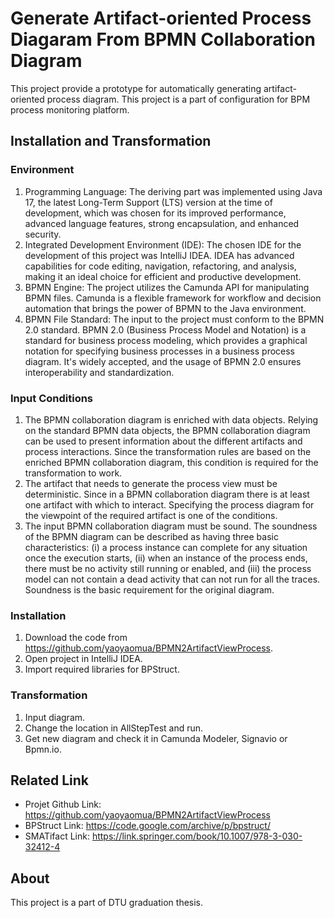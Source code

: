 # Generate Artifact-oriented Process Diagaram From BPMN Collaboration Diagram

This project provide a prototype for automatically generating artifact-oriented process diagram. This project is a part of configuration for BPM process monitoring platform.

## Installation and Transformation

### Environment
1. Programming Language: The deriving part was implemented using Java 17, the latest Long-Term Support (LTS) version at the time of development, which was chosen for its improved performance, advanced language features, strong encapsulation, and enhanced security.
2. Integrated Development Environment (IDE): The chosen IDE for the development of this project was IntelliJ IDEA. IDEA has advanced capabilities for code editing, navigation, refactoring, and analysis, making it an ideal choice for efficient and productive development.
3. BPMN Engine: The project utilizes the Camunda API for manipulating BPMN files. Camunda is a flexible framework for workflow and decision automation that brings the power of BPMN to the Java environment.
4. BPMN File Standard: The input to the project must conform to the BPMN 2.0 standard. BPMN 2.0 (Business Process Model and Notation) is a standard for business process modeling, which provides a graphical notation for specifying business processes in a business process diagram. It's widely accepted, and the usage of BPMN 2.0 ensures interoperability and standardization.

### Input Conditions
1. The BPMN collaboration diagram is enriched with data objects. Relying on the standard BPMN data objects, the BPMN collaboration diagram can be used to present information about the different artifacts and process interactions. Since the transformation rules are based on the enriched BPMN collaboration diagram, this condition is required for the transformation to work.
2. The artifact that needs to generate the process view must be deterministic. Since in a BPMN collaboration diagram there is at least one artifact with which to interact. Specifying the process diagram for the viewpoint of the required artifact is one of the conditions.
3. The input BPMN collaboration diagram must be sound. The soundness of the BPMN diagram can be described as having three basic characteristics: (i) a process instance can complete for any situation once the execution starts, (ii) when an instance of the process ends, there must be no activity still running or enabled, and (iii) the process model can not contain a dead activity that can not run for all the traces. Soundness is the basic requirement for the original diagram.

### Installation
1. Download the code from <https://github.com/yaoyaomua/BPMN2ArtifactViewProcess>.
2. Open project in IntelliJ IDEA.
3. Import required libraries for BPStruct.

### Transformation
1. Input diagram.
2. Change the location in AllStepTest and run.
3. Get new diagram and check it in Camunda Modeler, Signavio or Bpmn.io.

## Related Link
- Projet Github Link: <https://github.com/yaoyaomua/BPMN2ArtifactViewProcess>
- BPStruct Link: <https://code.google.com/archive/p/bpstruct/>
- SMATifact Link: <https://link.springer.com/book/10.1007/978-3-030-32412-4>

## About
This project is a part of DTU graduation thesis.

